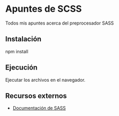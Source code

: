 # Apuntes de SCSS

Todos mis apuntes acerca del preprocesador SASS

## Instalación

npm install

## Ejecución

Ejecutar los archivos en el navegador.

## Recursos externos

- [Documentación de SASS](https://sass-lang.com/)
